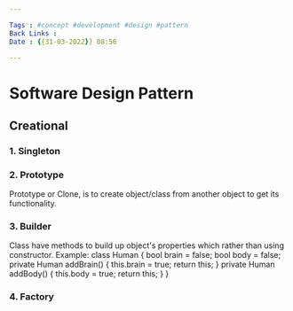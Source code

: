 ```yaml
---

Tags : #concept #development #design #pattern
Back Links :
Date : {{31-03-2022}} 08:56

---
```


# Software Design Pattern
## Creational
### 1. Singleton
### 2. Prototype
Prototype or Clone, is to create object/class from another object to get its functionality.
### 3. Builder
Class have methods to build up object's properties which rather than using constructor.
	Example:
	class Human {
		bool brain = false;
		bool body = false;
		private Human addBrain() {
			this.brain = true;
			return this;
		}
		private Human addBody() {
			this.body = true;
			return this;
		}
	}
### 4. Factory
